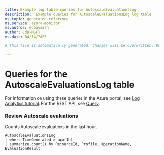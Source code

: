 ```yaml
---
title: Example log table queries for AutoscaleEvaluationsLog
description:  Example queries for AutoscaleEvaluationsLog log table
ms.topic: generated-reference
ms.service: azure-monitor
ms.author: edbaynash
author: EdB-MSFT
ms.date: 04/14/2025

# This file is automatically generated. Changes will be overwritten. Do not change this file directly. 

---
```


# Queries for the AutoscaleEvaluationsLog table

For information on using these queries in the Azure portal, see [Log Analytics tutorial](/azure/azure-monitor/logs/log-analytics-tutorial). For the REST API, see [Query](/azure/azure-monitor/logs/api/overview).


### Review Autoscale evaluations  


Counts Autoscale evaluations in the last hour.  

```query
AutoscaleEvaluationsLog
| where TimeGenerated > ago(1h)
| summarize count() by ResourceId, Profile, OperationName, EvaluationResult
```

